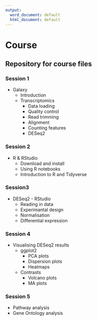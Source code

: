 ```yaml
---
output:
  word_document: default
  html_document: default
---
```

# Course
## Repository for course files
### Session 1
* Galaxy
  +	Introduction
  +	Transcriptomics
    -	Data loading
    -	Quality control
    -	Read trimming
    -	Alignment
    -	Counting features
    -	DESeq2

### Session 2
*	R & RStudio
    +	Download and install
    +	Using R notebooks
    +	Introduction to R and Tidyverse

### Session3
*	DESeq2 - RStudio
    +	Reading in data
    +	Experimantal design
    +	Normalisation
    +	Differential expression

### Session 4
*	Visualising DESeq2 results
    +	ggplot2
        -	PCA plots
        -	Dispersion plots
        -	Heatmaps
    +	Contrasts
        -	Volcano plots
        -	MA plots

### Session 5
*	Pathway analysis
*	Gene Ontology analysis
